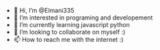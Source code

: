 - 👋 Hi, I’m @Elmani335
- 👀 I’m interested in programing and developement
- 🌱 I’m currently learning javascript python
- 💞️ I’m looking to collaborate on myself :)
- 📫 How to reach me with the internet :)

<!---
Elmani335/Elmani335 is a ✨ special ✨ repository because its `README.md` (this file) appears on your GitHub profile.
You can click the Preview link to take a look at your changes.
--->
